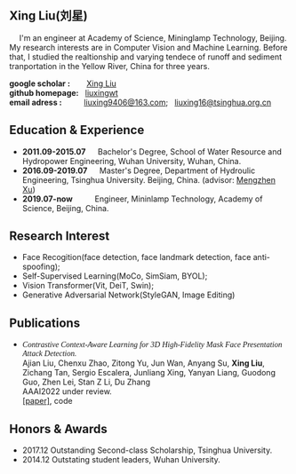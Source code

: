 ## Xing Liu(刘星)
&emsp; I'm an engineer at Academy of Science, Mininglamp Technology, Beijing. My research interests are in Computer Vision and Machine Learning. Before that, I studied the realtionship and varying tendece of runoff and sediment tranportation in the Yellow River, China for three years. 

**google scholar :** &emsp; &nbsp; [Xing Liu](https://scholar.google.com/citations?user=hR5PUJ0AAAAJ)  
**github homepage:** &nbsp; [liuxingwt](https://github.com/liuxingwt)  
**email adress :** &emsp; &emsp; liuxing9406@163.com; &nbsp; liuxing16@tsinghua.org.cn  

## Education & Experience
+ **2011.09-2015.07** &emsp;  Bachelor's Degree, School of Water Resource and Hydropower Engineering, Wuhan University, Wuhan, China.
+ **2016.09-2019.07** &emsp;  Master's Degree, Department of Hydroulic Engineering, Tsinghua University. Beijing, China. (advisor: [Mengzhen Xu](http://www.civil.tsinghua.edu.cn/he/essay/342/883.html))
+ **2019.07-now**   &emsp;   &emsp;   Engineer, Mininlamp Technology, Academy of Science, Beijing, China.

## Research Interest
+ Face Recogition(face detection, face landmark detection, face anti-spoofing);
+ Self-Supervised Learning(MoCo, SimSiam, BYOL);
+ Vision Transformer(Vit, DeiT, Swin);
+ Generative Adversarial Network(StyleGAN, Image Editing)

## Publications
+ <font face="微软雅黑">*Contrastive Context-Aware Learning for 3D High-Fidelity Mask Face Presentation Attack Detection.*</font>  
Ajian Liu, Chenxu Zhao, Zitong Yu, Jun Wan, Anyang Su, **Xing Liu**, Zichang Tan, Sergio Escalera, Junliang Xing, Yanyan Liang, Guodong Guo, Zhen Lei, Stan Z Li, Du Zhang  
AAAI2022 under review.  
[[paper]](), code

## Honors & Awards
+ 2017.12  Outstanding Second-class Scholarship, Tsinghua University.
+ 2014.12  Outstating student leaders, Wuhan University.
